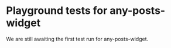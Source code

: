 # Playground tests for any-posts-widget
We are still awaiting the first test run for any-posts-widget.
